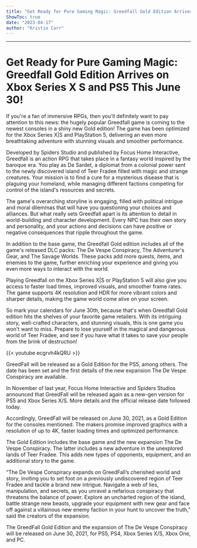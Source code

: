 ```yaml
---
title: "Get Ready for Pure Gaming Magic: Greedfall Gold Edition Arrives on Xbox Series X S and PS5 This June 30!"
ShowToc: true 
date: "2023-04-17"
author: "Kristie Carr"
---
```

*****
# Get Ready for Pure Gaming Magic: Greedfall Gold Edition Arrives on Xbox Series X S and PS5 This June 30!

If you're a fan of immersive RPGs, then you'll definitely want to pay attention to this news: the hugely popular Greedfall game is coming to the newest consoles in a shiny new Gold edition! The game has been optimized for the Xbox Series X|S and PlayStation 5, delivering an even more breathtaking adventure with stunning visuals and smoother performance.

Developed by Spiders Studio and published by Focus Home Interactive, Greedfall is an action RPG that takes place in a fantasy world inspired by the baroque era. You play as De Sardet, a diplomat from a colonial power sent to the newly discovered island of Teer Fradee filled with magic and strange creatures. Your mission is to find a cure for a mysterious disease that is plaguing your homeland, while managing different factions competing for control of the island's resources and secrets.

The game's overarching storyline is engaging, filled with political intrigue and moral dilemmas that will have you questioning your choices and alliances. But what really sets Greedfall apart is its attention to detail in world-building and character development. Every NPC has their own story and personality, and your actions and decisions can have positive or negative consequences that ripple throughout the game.

In addition to the base game, the Greedfall Gold edition includes all of the game's released DLC packs: The De Vespe Conspiracy, The Adventurer's Gear, and The Savage Worlds. These packs add more quests, items, and enemies to the game, further enriching your experience and giving you even more ways to interact with the world.

Playing Greedfall on the Xbox Series X|S or PlayStation 5 will also give you access to faster load times, improved visuals, and smoother frame rates. The game supports 4K resolution and HDR for more vibrant colors and sharper details, making the game world come alive on your screen.

So mark your calendars for June 30th, because that's when Greedfall Gold edition hits the shelves of your favorite game retailers. With its intriguing story, well-crafted characters, and stunning visuals, this is one game you won't want to miss. Prepare to lose yourself in the magical and dangerous world of Teer Fradee, and see if you have what it takes to save your people from the brink of destruction!

{{< youtube ecgrvh4kQRU >}} 



GreedFall will be released as a Gold Edition for the PS5, among others. The date has been set and the first details of the new expansion The De Vespe Conspiracy are available.
 
In November of last year, Focus Home Interactive and Spiders Studios announced that GreedFall will be released again as a new-gen version for PS5 and Xbox Series X/S. More details and the official release date followed today.
 
Accordingly, GreedFall will be released on June 30, 2021, as a Gold Edition for the consoles mentioned. The makers promise improved graphics with a resolution of up to 4K, faster loading times and optimized performance.
 
The Gold Edition includes the base game and the new expansion The De Vespe Conspiracy. The latter includes a new adventure in the unexplored lands of Teer Fradee. This adds new types of opponents, equipment, and an additional story to the game.
 
“The De Vespe Conspiracy expands on GreedFall’s cherished world and story, inviting you to set foot on a previously undiscovered region of Teer Fradee and tackle a brand new intrigue. Navigate a web of lies, manipulation, and secrets, as you unravel a nefarious conspiracy that threatens the balance of power. Explore an uncharted region of the island, battle strange new beasts, upgrade your equipment with new gear and face off against a villainous new enemy faction in your hunt to uncover the truth,” said the creators of the expansion.
 
The GreedFall Gold Edition and the expansion of The De Vespe Conspiracy will be released on June 30, 2021, for PS5, PS4, Xbox Series X/S, Xbox One, and PC.




